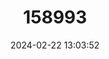---
title: "158993"
category: "Progomphus boliviensis"
draft: false
date: 2024-02-22 13:03:52
languages:
  English: ["Bolivian Sanddragon"]
---